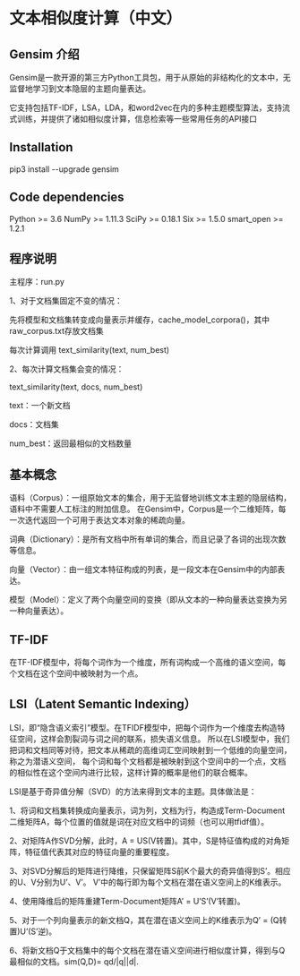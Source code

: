 # 文本相似度计算（中文）

## Gensim 介绍

Gensim是一款开源的第三方Python工具包，用于从原始的非结构化的文本中，无监督地学习到文本隐层的主题向量表达。

它支持包括TF-IDF，LSA，LDA，和word2vec在内的多种主题模型算法，支持流式训练，并提供了诸如相似度计算，信息检索等一些常用任务的API接口

## Installation

pip3 install --upgrade gensim

## Code dependencies

Python >= 3.6
NumPy >= 1.11.3
SciPy >= 0.18.1
Six >= 1.5.0
smart_open >= 1.2.1

## 程序说明

主程序：run.py

1、对于文档集固定不变的情况：

先将模型和文档集转变成向量表示并缓存，cache_model_corpora()，其中raw_corpus.txt存放文档集

每次计算调用 text_similarity(text, num_best)


2、每次计算文档集会变的情况：

text_similarity(text, docs, num_best)

text：一个新文档

docs：文档集

num_best：返回最相似的文档数量

## 基本概念
语料（Corpus）：一组原始文本的集合，用于无监督地训练文本主题的隐层结构，语料中不需要人工标注的附加信息。
在Gensim中，Corpus是一个二维矩阵，每一次迭代返回一个可用于表达文本对象的稀疏向量。

词典（Dictionary）：是所有文档中所有单词的集合，而且记录了各词的出现次数等信息。

向量（Vector）：由一组文本特征构成的列表，是一段文本在Gensim中的内部表达。

模型（Model）：定义了两个向量空间的变换（即从文本的一种向量表达变换为另一种向量表达）。


## TF-IDF

在TF-IDF模型中，将每个词作为一个维度，所有词构成一个高维的语义空间，每个文档在这个空间中被映射为一个点。

## LSI（Latent Semantic Indexing）

LSI，即“隐含语义索引”模型。在TFIDF模型中，把每个词作为一个维度去构造特征空间，这样会割裂词与词之间的联系，损失语义信息。
所以在LSI模型中，我们把词和文档同等对待，把文本从稀疏的高维词汇空间映射到一个低维的向量空间，称之为潜语义空间，
每个词和每个文档都是被映射到这个空间中的一个点，文档的相似性在这个空间内进行比较，这样计算的概率是他们的联合概率。

LSI是基于奇异值分解（SVD）的方法来得到文本的主题。具体做法是：

1、将词和文档集转换成向量表示，词为列，文档为行，构造成Term-Document二维矩阵A，每个位置的值就是词在对应文档中的词频（也可以用tfidf值）。

2、对矩阵A作SVD分解，此时，A = US(V转置)。其中，S是特征值构成的对角矩阵，特征值代表其对应的特征向量的重要程度。

3、对SVD分解后的矩阵进行降维，只保留矩阵S前K个最大的奇异值得到S’。相应的U、V分别为U’、V’。 V’中的每行即为每个文档在潜在语义空间上的K维表示。

4、使用降维后的矩阵重建Term-Document矩阵A’ = U’S’(V’转置)。

5、对于一个列向量表示的新文档Q，其在潜在语义空间上的K维表示为Q’ = (Q转置)U’(S’逆)。

6、将新文档Q于文档集中的每个文档在潜在语义空间进行相似度计算，得到与Q最相似的文档。sim(Q,D)= qd/|q||d|.


